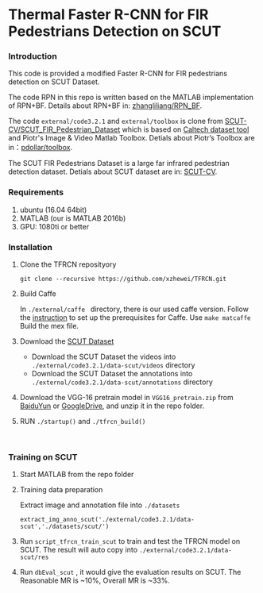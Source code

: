 # Thermal Faster R-CNN for FIR Pedestrians Detection on SCUT

### Introduction

This code is provided a modified Faster R-CNN for FIR pedestrians detection on SCUT Dataset.

The code RPN in this repo is written based on the MATLAB implementation of RPN+BF. Details about RPN+BF in: [zhangliliang/RPN_BF](https://github.com/zhangliliang/RPN_BF).

The code `external/code3.2.1` and `external/toolbox` is clone from [SCUT-CV/SCUT\_FIR\_Pedestrian\_Dataset](https://github.com/SCUT-CV/SCUT_FIR_Pedestrian_Dataset) which is based on  [Caltech dataset tool](http://www.vision.caltech.edu/Image_Datasets/CaltechPedestrians/) and Piotr's Image & Video Matlab Toolbox. Detials about Piotr’s Toolbox are in：[pdollar/toolbox](https://github.com/pdollar/toolbox).

The SCUT FIR Pedestrians Dataset is a large far infrared pedestrian detection dataset. Detials about SCUT dataset are in: [SCUT-CV](http://www2.scut.edu.cn/cv/scut_fir_pedestrian_dataset/).

### Requirements

1. ubuntu (16.04 64bit)
2. MATLAB (our is MATLAB 2016b)
3. GPU: 1080ti or better

### Installation

1. Clone the TFRCN reposityory

   ```shell
   git clone --recursive https://github.com/xzhewei/TFRCN.git
   ```

2. Build Caffe

   In `./external/caffe ` directory, there is our used caffe version. Follow the [instruction](http://caffe.berkeleyvision.org/installation.html) to set up the prerequisites for Caffe. Use `make matcaffe` Build the mex file.

3. Download the [SCUT Dataset](https://github.com/SCUT-CV/SCUT_FIR_Pedestrian_Dataset)

   - Download the SCUT Dataset the videos into `./external/code3.2.1/data-scut/videos` directory
   - Download the SCUT Dataset the annotations into `./external/code3.2.1/data-scut/annotations` directory

4. Download the VGG-16 pretrain model in `VGG16_pretrain.zip` from [BaiduYun](https://pan.baidu.com/s/1mkcKVxu) or [GoogleDrive](https://drive.google.com/open?id=1noxehhM0SyzmBCIsMv--joIq37w_N1DK), and unzip it in the repo folder.

5. RUN `./startup()` and `./tfrcn_build()` 

   ​

### Training on SCUT

1. Start MATLAB from the repo folder

2. Training data preparation

   Extract image and annotation file into `./datasets`

   ```
   extract_img_anno_scut('./external/code3.2.1/data-scut','./datasets/scut/')
   ```

3. Run `script_tfrcn_train_scut` to train and test the TFRCN model on SCUT. The result will auto copy into `./external/code3.2.1/data-scut/res`

4. Run `dbEval_scut` , it would give the evaluation results on SCUT. The Reasonable MR is ~10%, Overall MR is ~33%.







 


